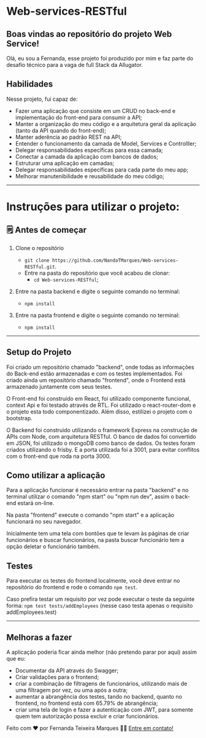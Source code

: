 # Web-services-RESTful

## Boas vindas ao repositório do projeto Web Service!

Olá, eu sou a Fernanda, esse projeto foi produzido por mim e faz parte do desafio técnico para a vaga de full Stack da Allugator.

## Habilidades

Nesse projeto, fui capaz de:

- Fazer uma aplicação que consiste em um CRUD no back-end e implementação do front-end para consumir a API;
- Manter a organização do meu código e a arquitetura geral da aplicação (tanto da API quando do front-end);
- Manter aderência ao padrão REST na API;
- Entender o funcionamento da camada de Model, Services e Controlller;
- Delegar responsabilidades específicas para essa camada;
- Conectar a camada da aplicação com bancos de dados;
- Estruturar uma aplicação em camadas;
- Delegar responsabilidades específicas para cada parte do meu app;
- Melhorar manutenibilidade e reusabilidade do meu código;
---

# Instruções para utilizar o projeto:

## 🗒 Antes de começar

1. Clone o repositório

   - `git clone https://github.com/NandaTMarques/Web-services-RESTful.git`.
   - Entre na pasta do repositório que você acabou de clonar:
     - `cd Web-services-RESTful`;

2. Entre na pasta backend e digite o seguinte comando no terminal:
     - `npm install`

3. Entre na pasta frontend e digite o seguinte comando no terminal:
     - `npm install`

---

## Setup do Projeto

Foi criado um repositório chamado "backend", onde todas as informações do Back-end estão armazenadas e com os testes implementados. Foi criado ainda um repositório chamado "frontend", onde o Frontend está armazenado juntamente com seus testes.

O Front-end foi construido em React, foi utilizado componente funcional, context Api e foi testado através de RTL. Foi utilizado o react-router-dom e o projeto esta todo componentizado. Além disso, estilizei o projeto com o bootstrap.

O Backend foi construido utilizando o framework Express na construção de APIs com Node, com arquitetura RESTful. O banco de dados foi convertido em JSON, foi utilizado o mongoDB como banco de dados. Os testes foram criados utilizando o frisby. E a porta utilizada foi a 3001, para evitar conflitos com o front-end que roda na porta 3000.

## Como utilizar a aplicação

Para a aplicação funcionar é necessário entrar na pasta "backend" e no terminal utilizar o comando "npm start" ou "npm run dev", assim o back-end estará on-line.

Na pasta "frontend" execute o comando "npm start" e a aplicação funcionará no seu navegador.

Inicialmente tem uma tela com bontões que te levam às páginas de criar funcionários e buscar funcionários, na pasta buscar funcionário tem a opção deletar o funcionário também.

## Testes

Para executar os testes do frontend localmente, você deve entrar no repositório do frontend e rode o comando `npm test`.

Caso prefira testar um requisito por vez pode executar o teste da seguinte forma: `npm test tests/addEmployees` (nesse caso testa apenas o requisito addEmployees.test)

---

## Melhoras a fazer

A aplicação poderia ficar ainda melhor (não pretendo parar por aqui) assim que eu:

- Documentar da API através do Swagger;
- Criar validações para o frontend;
- criar a combinação de filtragens de funcionários, utilizando mais de uma filtragem por vez, ou uma após a outra;
- aumentar a abrangência dos testes, tando no backend, quanto no frontend, no frontend está com 65.79% de abrangência;
- criar uma tela de login e fazer a autenticação com JWT, para somente quem tem autorização possa excluir e criar funcionários.

Feito com ❤️ por Fernanda Teixeira Marques 👋🏽 [Entre em contato!](https://www.linkedin.com/in/fernandadesenvolvedoraweb/)
